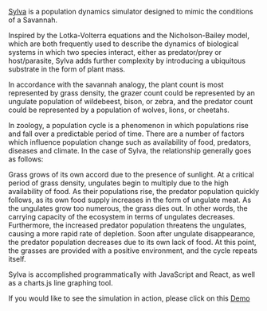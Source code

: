 [Sylva](https://rhodesrt.github.io/sylva/) is a population dynamics simulator designed to mimic the conditions of a Savannah.

Inspired by the Lotka-Volterra equations and the Nicholson-Bailey model, which are both frequently used to describe the dynamics of biological systems in which two species interact, either as predator/prey or host/parasite, Sylva adds further complexity by introducing a ubiquitous substrate in the form of plant mass.

In accordance with the savannah analogy, the plant count is most represented by grass density, the grazer count could be represented by an ungulate population of wildebeest, bison, or zebra, and the predator count could be represented by a population of wolves, lions, or cheetahs.

In zoology, a population cycle is a phenomenon in which populations rise and fall over a predictable period of time. There are a number of factors which influence population change such as availability of food, predators, diseases and climate. In the case of Sylva, the relationship generally goes as follows:

Grass grows of its own accord due to the presence of sunlight. At a critical period of grass density, ungulates begin to multiply due to the high availability of food. As their populations rise, the predator population quickly follows, as its own food supply increases in the form of ungulate meat. As the ungulates grow too numerous, the grass dies out. In other words, the carrying capacity of the ecosystem in terms of ungulates decreases. Furthermore, the increased predator population threatens the ungulates, causing a more rapid rate of depletion. Soon after ungulate disappearance, the predator population decreases due to its own lack of food. At this point, the grasses are provided with a positive environment, and the cycle repeats itself.

Sylva is accomplished programmatically with JavaScript and React, as well as a charts.js line graphing tool.

If you would like to see the simulation in action, please click on this [Demo](https://rhodesrt.github.io/sylva/)
